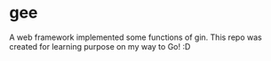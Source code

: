 # gee
A web framework implemented some functions of gin.
This repo was created for learning purpose on my way to Go! :D
